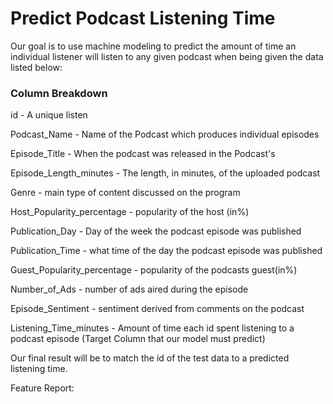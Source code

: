# Predict Podcast Listening Time

Our goal is to use machine modeling to predict the amount of time an individual listener will listen to any given podcast when being given the data listed below:

### Column Breakdown

id - A unique listen

Podcast_Name - Name of the Podcast which produces individual episodes

Episode_Title - When the podcast was released in the Podcast's 

Episode_Length_minutes - The length, in minutes, of the uploaded podcast

Genre - main type of content discussed on the program

Host_Popularity_percentage - popularity of the host (in%)

Publication_Day - Day of the week the podcast episode was published

Publication_Time - what time of the day the podcast episode was published

Guest_Popularity_percentage - popularity of the podcasts guest(in%)

Number_of_Ads - number of ads aired during the episode

Episode_Sentiment - sentiment derived from comments on the podcast

Listening_Time_minutes - Amount of time each id spent listening to a podcast episode (Target Column that our model must predict)

Our final result will be to match the id of the test data to a predicted listening time.


Feature Report:


